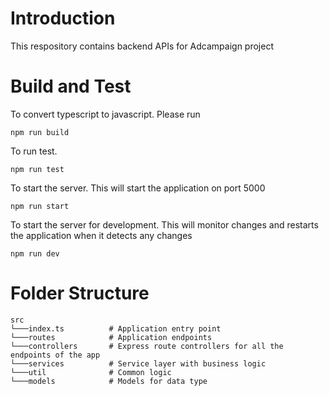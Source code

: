 # Introduction
This respository contains backend APIs for Adcampaign project



# Build and Test

To convert typescript to javascript. Please run
```
npm run build
```

To run test. 

```$xslt
npm run test
``` 

To start the server. This will start the application on port 5000

```$xslt
npm run start
``` 

To start the server for development. This will monitor changes and restarts the application when it detects any changes 

```$xslt
npm run dev
``` 

# Folder Structure
```$xslt
src
└───index.ts          # Application entry point
└───routes            # Application endpoints
└───controllers       # Express route controllers for all the endpoints of the app
└───services          # Service layer with business logic
└───util              # Common logic
└───models            # Models for data type
``` 


